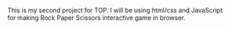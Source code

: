 This is my second project for TOP. I will be using html/css and JavaScript for making Rock Paper Scissors interactive game in browser.